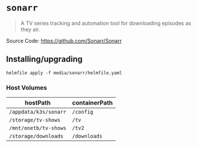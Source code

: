 # `sonarr`

> A TV series tracking and automation tool for downloading episodes as they air.

Source Code: https://github.com/Sonarr/Sonarr

## Installing/upgrading

```shell
helmfile apply -f media/sonarr/helmfile.yaml
```

### Host Volumes

| hostPath              | containerPath |
| --------------------- | ------------- |
| `/appdata/k3s/sonarr` | `/config`     |
| `/storage/tv-shows`   | `/tv`         |
| `/mnt/onetb/tv-shows` | `/tv2`        |
| `/storage/downloads`  | `/downloads`  |
